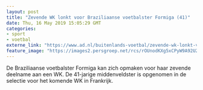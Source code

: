 ```yaml
---
layout: post
title: "Zevende WK lonkt voor Braziliaanse voetbalster Formiga (41)"
date: Thu, 16 May 2019 15:05:29 GMT
categories: 
- sport 
- voetbal 
externe_link: "https://www.ad.nl/buitenlands-voetbal/zevende-wk-lonkt-voor-braziliaanse-voetbalster-formiga-41~ae201885/"
feature_image: "https://images2.persgroep.net/rcs/rOUnodKXg5xCPyW9A92U2nZPhXo/diocontent/146895482/_fitwidth/400/?appId=21791a8992982cd8da851550a453bd7f&quality=0.7"
---
```


De Braziliaanse voetbalster Formiga kan zich opmaken voor haar zevende deelname aan een WK. De 41-jarige middenveldster is opgenomen in de selectie voor het komende WK in Frankrijk.
